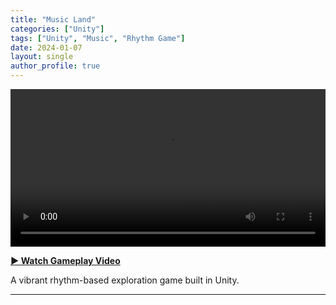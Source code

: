 ```yaml
---
title: "Music Land"
categories: ["Unity"]
tags: ["Unity", "Music", "Rhythm Game"]
date: 2024-01-07
layout: single
author_profile: true
---
```


<video controls width="100%" style="max-width: 800px;">
  <source src="/assets/game_project/Music_Land.mp4" type="video/mp4">
</video>

**[▶ Watch Gameplay Video](https://drive.google.com/file/d/18pYgjR5zvDSDaf4xoS4HKCtZ-tsEzIBp/view?usp=sharing)**

A vibrant rhythm-based exploration game built in Unity.

---